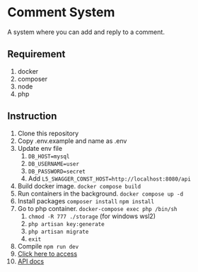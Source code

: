 # Comment System

A system where you can add and reply to a comment.

## Requirement
1. docker
2. composer
3. node
4. php

## Instruction

1. Clone this repository
2. Copy .env.example and name as .env
3. Update env file
    1. ```DB_HOST=mysql```
    2. ```DB_USERNAME=user```
    3. ```DB_PASSWORD=secret```
    4. Add ```L5_SWAGGER_CONST_HOST=http://localhost:8080/api```
4. Build docker image.
```docker compose build```
4. Run containers in the background.
```docker compose up -d```
5. Install packages
```composer install```
```npm install```
6. Go to php container. ```docker-compose exec php /bin/sh```
    1. ```chmod -R 777 ./storage``` (for windows wsl2)
    2. ```php artisan key:generate```
    3. ```php artisan migrate```
    4. ```exit```
7. Compile
```npm run dev```
8. [Click here to access](http://localhost:8080)
7. [API docs](http://localhost:8080/api/documentation)
